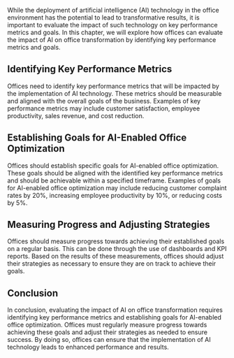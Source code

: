 
While the deployment of artificial intelligence (AI) technology in the office environment has the potential to lead to transformative results, it is important to evaluate the impact of such technology on key performance metrics and goals. In this chapter, we will explore how offices can evaluate the impact of AI on office transformation by identifying key performance metrics and goals.

Identifying Key Performance Metrics
-----------------------------------

Offices need to identify key performance metrics that will be impacted by the implementation of AI technology. These metrics should be measurable and aligned with the overall goals of the business. Examples of key performance metrics may include customer satisfaction, employee productivity, sales revenue, and cost reduction.

Establishing Goals for AI-Enabled Office Optimization
-----------------------------------------------------

Offices should establish specific goals for AI-enabled office optimization. These goals should be aligned with the identified key performance metrics and should be achievable within a specified timeframe. Examples of goals for AI-enabled office optimization may include reducing customer complaint rates by 20%, increasing employee productivity by 10%, or reducing costs by 5%.

Measuring Progress and Adjusting Strategies
-------------------------------------------

Offices should measure progress towards achieving their established goals on a regular basis. This can be done through the use of dashboards and KPI reports. Based on the results of these measurements, offices should adjust their strategies as necessary to ensure they are on track to achieve their goals.

Conclusion
----------

In conclusion, evaluating the impact of AI on office transformation requires identifying key performance metrics and establishing goals for AI-enabled office optimization. Offices must regularly measure progress towards achieving these goals and adjust their strategies as needed to ensure success. By doing so, offices can ensure that the implementation of AI technology leads to enhanced performance and results.
